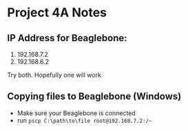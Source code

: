 # Project 4A Notes

## IP Address for Beaglebone:
1. 192.168.7.2
2. 192.168.6.2

Try both. Hopefully one will work

## Copying files to Beaglebone (Windows)
* Make sure your Beaglebone is connected
* run `pscp C:\path\to\file root@192.168.7.2:/~`

